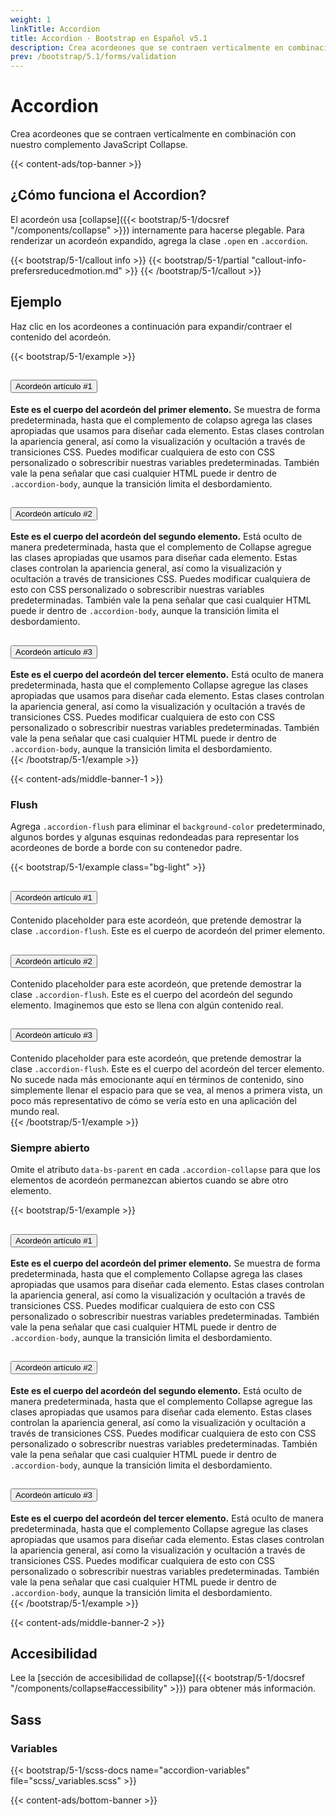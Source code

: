 ```yaml
---
weight: 1
linkTitle: Accordion
title: Accordion · Bootstrap en Español v5.1
description: Crea acordeones que se contraen verticalmente en combinación con nuestro complemento JavaScript Collapse.
prev: /bootstrap/5.1/forms/validation
---
```


# Accordion

Crea acordeones que se contraen verticalmente en combinación con nuestro complemento JavaScript Collapse.

{{< content-ads/top-banner >}}

## ¿Cómo funciona el Accordion?

El acordeón usa [collapse]({{< bootstrap/5-1/docsref "/components/collapse" >}}) internamente para hacerse plegable. Para renderizar un acordeón expandido, agrega la clase `.open` en `.accordion`.

{{< bootstrap/5-1/callout info >}}
{{< bootstrap/5-1/partial "callout-info-prefersreducedmotion.md" >}}
{{< /bootstrap/5-1/callout >}}

## Ejemplo

Haz clic en los acordeones a continuación para expandir/contraer el contenido del acordeón.

{{< bootstrap/5-1/example >}}
<div class="accordion" id="accordionExample">
  <div class="accordion-item">
    <h2 class="accordion-header" id="headingOne">
      <button class="accordion-button" type="button" data-bs-toggle="collapse" data-bs-target="#collapseOne" aria-expanded="true" aria-controls="collapseOne">
        Acordeón artículo #1
      </button>
    </h2>
    <div id="collapseOne" class="accordion-collapse collapse show" aria-labelledby="headingOne" data-bs-parent="#accordionExample">
      <div class="accordion-body">
        <strong>Este es el cuerpo del acordeón del primer elemento.</strong> Se muestra de forma predeterminada, hasta que el complemento de colapso agrega las clases apropiadas que usamos para diseñar cada elemento. Estas clases controlan la apariencia general, así como la visualización y ocultación a través de transiciones CSS. Puedes modificar cualquiera de esto con CSS personalizado o sobrescribir nuestras variables predeterminadas. También vale la pena señalar que casi cualquier HTML puede ir dentro de <code>.accordion-body</code>, aunque la transición limita el desbordamiento.
      </div>
    </div>
  </div>
  <div class="accordion-item">
    <h2 class="accordion-header" id="headingTwo">
      <button class="accordion-button collapsed" type="button" data-bs-toggle="collapse" data-bs-target="#collapseTwo" aria-expanded="false" aria-controls="collapseTwo">
        Acordeón artículo #2
      </button>
    </h2>
    <div id="collapseTwo" class="accordion-collapse collapse" aria-labelledby="headingTwo" data-bs-parent="#accordionExample">
      <div class="accordion-body">
        <strong>Este es el cuerpo del acordeón del segundo elemento.</strong> Está oculto de manera predeterminada, hasta que el complemento de Collapse agregue las clases apropiadas que usamos para diseñar cada elemento. Estas clases controlan la apariencia general, así como la visualización y ocultación a través de transiciones CSS. Puedes modificar cualquiera de esto con CSS personalizado o sobrescribir nuestras variables predeterminadas. También vale la pena señalar que casi cualquier HTML puede ir dentro de <code>.accordion-body</code>, aunque la transición limita el desbordamiento.
      </div>
    </div>
  </div>
  <div class="accordion-item">
    <h2 class="accordion-header" id="headingThree">
      <button class="accordion-button collapsed" type="button" data-bs-toggle="collapse" data-bs-target="#collapseThree" aria-expanded="false" aria-controls="collapseThree">
        Acordeón artículo #3
      </button>
    </h2>
    <div id="collapseThree" class="accordion-collapse collapse" aria-labelledby="headingThree" data-bs-parent="#accordionExample">
      <div class="accordion-body">
        <strong>Este es el cuerpo del acordeón del tercer elemento.</strong> Está oculto de manera predeterminada, hasta que el complemento Collapse agregue las clases apropiadas que usamos para diseñar cada elemento. Estas clases controlan la apariencia general, así como la visualización y ocultación a través de transiciones CSS. Puedes modificar cualquiera de esto con CSS personalizado o sobrescribir nuestras variables predeterminadas. También vale la pena señalar que casi cualquier HTML puede ir dentro de <code>.accordion-body</code>, aunque la transición limita el desbordamiento.
      </div>
    </div>
  </div>
</div>
{{< /bootstrap/5-1/example >}}

{{< content-ads/middle-banner-1 >}}

### Flush

Agrega `.accordion-flush` para eliminar el `background-color` predeterminado, algunos bordes y algunas esquinas redondeadas para representar los acordeones de borde a borde con su contenedor padre.

{{< bootstrap/5-1/example class="bg-light" >}}
<div class="accordion accordion-flush" id="accordionFlushExample">
  <div class="accordion-item">
    <h2 class="accordion-header" id="flush-headingOne">
      <button class="accordion-button collapsed" type="button" data-bs-toggle="collapse" data-bs-target="#flush-collapseOne" aria-expanded="false" aria-controls="flush-collapseOne">
        Acordeón artículo #1
      </button>
    </h2>
    <div id="flush-collapseOne" class="accordion-collapse collapse" aria-labelledby="flush-headingOne" data-bs-parent="#accordionFlushExample">
      <div class="accordion-body">Contenido placeholder para este acordeón, que pretende demostrar la clase <code>.accordion-flush</code>. Este es el cuerpo de acordeón del primer elemento.</div>
    </div>
  </div>
  <div class="accordion-item">
    <h2 class="accordion-header" id="flush-headingTwo">
      <button class="accordion-button collapsed" type="button" data-bs-toggle="collapse" data-bs-target="#flush-collapseTwo" aria-expanded="false" aria-controls="flush-collapseTwo">
        Acordeón artículo #2
      </button>
    </h2>
    <div id="flush-collapseTwo" class="accordion-collapse collapse" aria-labelledby="flush-headingTwo" data-bs-parent="#accordionFlushExample">
      <div class="accordion-body">Contenido placeholder para este acordeón, que pretende demostrar la clase <code>.accordion-flush</code>. Este es el cuerpo del acordeón del segundo elemento. Imaginemos que esto se llena con algún contenido real.</div>
    </div>
  </div>
  <div class="accordion-item">
    <h2 class="accordion-header" id="flush-headingThree">
      <button class="accordion-button collapsed" type="button" data-bs-toggle="collapse" data-bs-target="#flush-collapseThree" aria-expanded="false" aria-controls="flush-collapseThree">
        Acordeón artículo #3
      </button>
    </h2>
    <div id="flush-collapseThree" class="accordion-collapse collapse" aria-labelledby="flush-headingThree" data-bs-parent="#accordionFlushExample">
      <div class="accordion-body">Contenido placeholder para este acordeón, que pretende demostrar la clase <code>.accordion-flush</code>. Este es el cuerpo del acordeón del tercer elemento. No sucede nada más emocionante aquí en términos de contenido, sino simplemente llenar el espacio para que se vea, al menos a primera vista, un poco más representativo de cómo se vería esto en una aplicación del mundo real.</div>
    </div>
  </div>
</div>
{{< /bootstrap/5-1/example >}}

### Siempre abierto

Omite el atributo `data-bs-parent` en cada `.accordion-collapse` para que los elementos de acordeón permanezcan abiertos cuando se abre otro elemento.

{{< bootstrap/5-1/example >}}
<div class="accordion" id="accordionPanelsStayOpenExample">
  <div class="accordion-item">
    <h2 class="accordion-header" id="panelsStayOpen-headingOne">
      <button class="accordion-button" type="button" data-bs-toggle="collapse" data-bs-target="#panelsStayOpen-collapseOne" aria-expanded="true" aria-controls="panelsStayOpen-collapseOne">
        Acordeón artículo #1
      </button>
    </h2>
    <div id="panelsStayOpen-collapseOne" class="accordion-collapse collapse show" aria-labelledby="panelsStayOpen-headingOne">
      <div class="accordion-body">
        <strong>Este es el cuerpo del acordeón del primer elemento.</strong> Se muestra de forma predeterminada, hasta que el complemento Collapse agrega las clases apropiadas que usamos para diseñar cada elemento. Estas clases controlan la apariencia general, así como la visualización y ocultación a través de transiciones CSS. Puedes modificar cualquiera de esto con CSS personalizado o sobrescribir nuestras variables predeterminadas. También vale la pena señalar que casi cualquier HTML puede ir dentro de <code>.accordion-body</code>, aunque la transición limita el desbordamiento.
      </div>
    </div>
  </div>
  <div class="accordion-item">
    <h2 class="accordion-header" id="panelsStayOpen-headingTwo">
      <button class="accordion-button collapsed" type="button" data-bs-toggle="collapse" data-bs-target="#panelsStayOpen-collapseTwo" aria-expanded="false" aria-controls="panelsStayOpen-collapseTwo">
        Acordeón artículo #2
      </button>
    </h2>
    <div id="panelsStayOpen-collapseTwo" class="accordion-collapse collapse" aria-labelledby="panelsStayOpen-headingTwo">
      <div class="accordion-body">
        <strong>Este es el cuerpo del acordeón del segundo elemento.</strong> Está oculto de manera predeterminada, hasta que el complemento Collapse agregue las clases apropiadas que usamos para diseñar cada elemento. Estas clases controlan la apariencia general, así como la visualización y ocultación a través de transiciones CSS. Puedes modificar cualquiera de esto con CSS personalizado o sobrescribr nuestras variables predeterminadas. También vale la pena señalar que casi cualquier HTML puede ir dentro de <code>.accordion-body</code>, aunque la transición limita el desbordamiento.
      </div>
    </div>
  </div>
  <div class="accordion-item">
    <h2 class="accordion-header" id="panelsStayOpen-headingThree">
      <button class="accordion-button collapsed" type="button" data-bs-toggle="collapse" data-bs-target="#panelsStayOpen-collapseThree" aria-expanded="false" aria-controls="panelsStayOpen-collapseThree">
        Acordeón artículo #3
      </button>
    </h2>
    <div id="panelsStayOpen-collapseThree" class="accordion-collapse collapse" aria-labelledby="panelsStayOpen-headingThree">
      <div class="accordion-body">
        <strong>Este es el cuerpo del acordeón del tercer elemento.</strong> Está oculto de manera predeterminada, hasta que el complemento Collapse agregue las clases apropiadas que usamos para diseñar cada elemento. Estas clases controlan la apariencia general, así como la visualización y ocultación a través de transiciones CSS. Puedes modificar cualquiera de esto con CSS personalizado o sobrescribir nuestras variables predeterminadas. También vale la pena señalar que casi cualquier HTML puede ir dentro de <code>.accordion-body</code>, aunque la transición limita el desbordamiento.
      </div>
    </div>
  </div>
</div>
{{< /bootstrap/5-1/example >}}

{{< content-ads/middle-banner-2 >}}

## Accesibilidad

Lee la [sección de accesibilidad de collapse]({{< bootstrap/5-1/docsref "/components/collapse#accessibility" >}}) para obtener más información.

## Sass

### Variables

{{< bootstrap/5-1/scss-docs name="accordion-variables" file="scss/_variables.scss" >}}

{{< content-ads/bottom-banner >}}